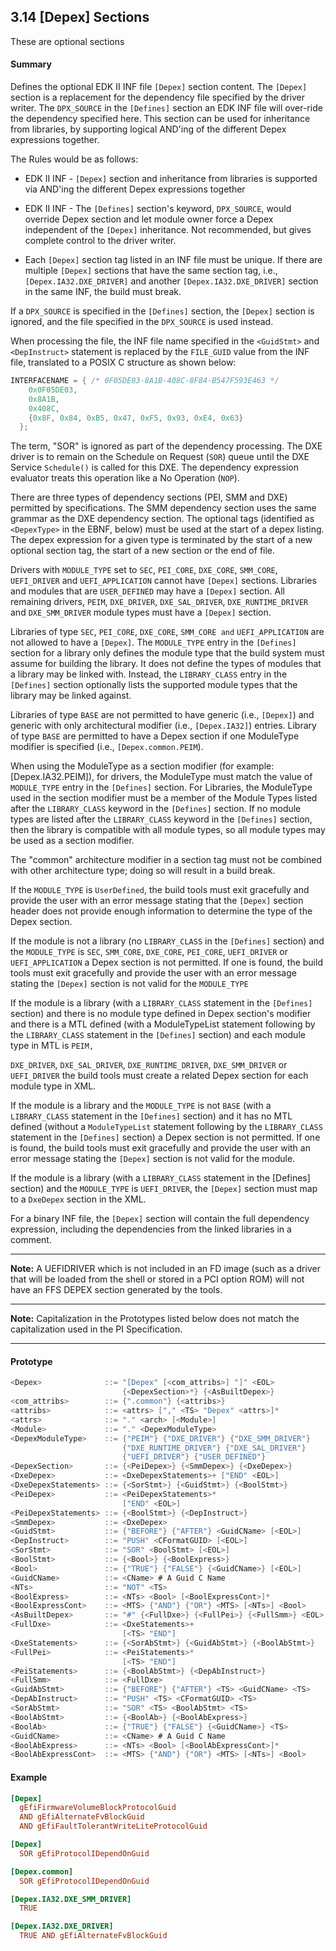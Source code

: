 <!--- @file
  3.14 [Depex] Sections

  Copyright (c) 2007-2017, Intel Corporation. All rights reserved.<BR>

  Redistribution and use in source (original document form) and 'compiled'
  forms (converted to PDF, epub, HTML and other formats) with or without
  modification, are permitted provided that the following conditions are met:

  1) Redistributions of source code (original document form) must retain the
     above copyright notice, this list of conditions and the following
     disclaimer as the first lines of this file unmodified.

  2) Redistributions in compiled form (transformed to other DTDs, converted to
     PDF, epub, HTML and other formats) must reproduce the above copyright
     notice, this list of conditions and the following disclaimer in the
     documentation and/or other materials provided with the distribution.

  THIS DOCUMENTATION IS PROVIDED BY TIANOCORE PROJECT "AS IS" AND ANY EXPRESS OR
  IMPLIED WARRANTIES, INCLUDING, BUT NOT LIMITED TO, THE IMPLIED WARRANTIES OF
  MERCHANTABILITY AND FITNESS FOR A PARTICULAR PURPOSE ARE DISCLAIMED. IN NO
  EVENT SHALL TIANOCORE PROJECT  BE LIABLE FOR ANY DIRECT, INDIRECT, INCIDENTAL,
  SPECIAL, EXEMPLARY, OR CONSEQUENTIAL DAMAGES (INCLUDING, BUT NOT LIMITED TO,
  PROCUREMENT OF SUBSTITUTE GOODS OR SERVICES; LOSS OF USE, DATA, OR PROFITS;
  OR BUSINESS INTERRUPTION) HOWEVER CAUSED AND ON ANY THEORY OF LIABILITY,
  WHETHER IN CONTRACT, STRICT LIABILITY, OR TORT (INCLUDING NEGLIGENCE OR
  OTHERWISE) ARISING IN ANY WAY OUT OF THE USE OF THIS DOCUMENTATION, EVEN IF
  ADVISED OF THE POSSIBILITY OF SUCH DAMAGE.

-->

## 3.14 [Depex] Sections

These are optional sections

#### Summary

Defines the optional EDK II INF file `[Depex]` section content. The `[Depex]`
section is a replacement for the dependency file specified by the driver
writer. The `DPX_SOURCE` in the `[Defines]` section an EDK INF file will
over-ride the dependency specified here. This section can be used for
inheritance from libraries, by supporting logical AND'ing of the different
Depex expressions together.

The Rules would be as follows:

* EDK II INF - `[Depex]` section and inheritance from libraries is supported
  via AND'ing the different Depex expressions together

* EDK II INF - The `[Defines]` section's keyword, `DPX_SOURCE`, would override
  Depex section and let module owner force a Depex independent of the `[Depex]`
  inheritance. Not recommended, but gives complete control to the driver writer.

* Each `[Depex]` section tag listed in an INF file must be unique. If there are
  multiple `[Depex]` sections that have the same section tag, i.e.,
  `[Depex.IA32.DXE_DRIVER]` and another `[Depex.IA32.DXE_DRIVER]` section in the
  same INF, the build must break.

If a `DPX_SOURCE` is specified in the `[Defines]` section, the `[Depex]`
section is ignored, and the file specified in the `DPX_SOURCE` is used instead.

When processing the file, the INF file name specified in the `<GuidStmt>` and
`<DepInstruct>` statement is replaced by the `FILE_GUID` value from the INF
file, translated to a POSIX C structure as shown below:

```c
INTERFACENAME = { /* 0F05DE03-8A1B-408C-8F84-B547F593E463 */
    0x0F05DE03,
    0x8A1B,
    0x408C,
    {0x8F, 0x84, 0xB5, 0x47, 0xF5, 0x93, 0xE4, 0x63}
  };
```

The term, "SOR" is ignored as part of the dependency processing. The DXE
driver is to remain on the Schedule on Request (`SOR`) queue until the DXE
Service `Schedule()` is called for this DXE. The dependency expression
evaluator treats this operation like a No Operation (`NOP`).

There are three types of dependency sections (PEI, SMM and DXE) permitted by
specifications. The SMM dependency section uses the same grammar as the DXE
dependency section. The optional tags (identified as `<DepexType>` in the EBNF,
below) must be used at the start of a depex listing. The depex expression for a
given type is terminated by the start of a new optional section tag, the start
of a new section or the end of file.

Drivers with `MODULE_TYPE` set to `SEC`, `PEI_CORE`, `DXE_CORE`, `SMM_CORE`,
`UEFI_DRIVER` and `UEFI_APPLICATION` cannot have `[Depex]` sections. Libraries
and modules that are `USER_DEFINED` may have a `[Depex]` section. All remaining
drivers, `PEIM`, `DXE_DRIVER`, `DXE_SAL_DRIVER`, `DXE_RUNTIME_DRIVER` and
`DXE_SMM_DRIVER` module types must have a `[Depex]` section.

Libraries of type `SEC`, `PEI_CORE`, `DXE_CORE`, `SMM_CORE and`
`UEFI_APPLICATION` are not allowed to have a `[Depex]`. The `MODULE_TYPE` entry
in the `[Defines]` section for a library only defines the module type that the
build system must assume for building the library. It does not define the types
of modules that a library may be linked with. Instead, the `LIBRARY_CLASS`
entry in the `[Defines]` section optionally lists the supported module types
that the library may be linked against.

Libraries of type `BASE` are not permitted to have generic (i.e., `[Depex]`) and
generic with only architectural modifier (i.e., `[Depex.IA32]`) entries. Library
of type `BASE` are permitted to have a Depex section if one ModuleType modifier
is specified (i.e., `[Depex.common.PEIM`).

When using the ModuleType as a section modifier (for example:
[Depex.IA32.PEIM]), for drivers, the ModuleType must match the value of
`MODULE_TYPE` entry in the `[Defines]` section. For Libraries, the ModuleType
used in the section modifier must be a member of the Module Types listed after
the `LIBRARY_CLASS` keyword in the `[Defines]` section. If no module types are
listed after the `LIBRARY_CLASS` keyword in the `[Defines]` section, then the
library is compatible with all module types, so all module types may be used as
a section modifier.

The "common" architecture modifier in a section tag must not be combined with
other architecture type; doing so will result in a build break.

If the `MODULE_TYPE` is `UserDefined`, the build tools must exit gracefully and
provide the user with an error message stating that the `[Depex]` section
header does not provide enough information to determine the type of the Depex
section.

If the module is not a library (no `LIBRARY_CLASS` in the `[Defines]` section)
and the `MODULE_TYPE` is `SEC`, `SMM_CORE`, `DXE_CORE`, `PEI_CORE`,
`UEFI_DRIVER` or `UEFI_APPLICATION` a Depex section is not permitted. If one is
found, the build tools must exit gracefully and provide the user with an error
message stating the `[Depex]` section is not valid for the `MODULE_TYPE`

If the module is a library (with a `LIBRARY_CLASS` statement in the `[Defines]`
section) and there is no module type defined in Depex section's modifier and
there is a MTL defined (with a ModuleTypeList statement following by the
`LIBRARY_CLASS` statement in the `[Defines]` section) and each module type in
MTL is `PEIM,`

`DXE_DRIVER`, `DXE_SAL_DRIVER`, `DXE_RUNTIME_DRIVER`, `DXE_SMM_DRIVER` or
`UEFI_DRIVER` the build tools must create a related Depex section for each
module type in XML.

If the module is a library and the `MODULE_TYPE` is not `BASE` (with a
`LIBRARY_CLASS` statement in the `[Defines]` section) and it has no MTL defined
(without a `ModuleTypeList` statement following by the `LIBRARY_CLASS`
statement in the `[Defines]` section) a Depex section is not permitted. If one
is found, the build tools must exit gracefully and provide the user with an
error message stating the `[Depex]` section is not valid for the module.

If the module is a library (with a `LIBRARY_CLASS` statement in the [Defines]
section) and the `MODULE_TYPE` is `UEFI_DRIVER`, the `[Depex]` section must map
to a `DxeDepex` section in the XML.

For a binary INF file, the `[Depex]` section will contain the full dependency
expression, including the dependencies from the linked libraries in a comment.

**********
**Note:** A UEFIDRIVER which is not included in an FD image (such as a driver
that will be loaded from the shell or stored in a PCI option ROM) will not have
an FFS DEPEX section generated by the tools.
**********
**Note:** Capitalization in the Prototypes listed below does not match the
capitalization used in the PI Specification.
**********

#### Prototype

```c
<Depex>              ::= "[Depex" [<com_attribs>] "]" <EOL>
                         {<DepexSection>*} {<AsBuiltDepex>}
<com_attribs>        ::= {".common"} {<attribs>}
<attribs>            ::= <attrs> ["," <TS> "Depex" <attrs>]*
<attrs>              ::= "." <arch> [<Module>]
<Module>             ::= "." <DepexModuleType>
<DepexModuleType>    ::= {"PEIM"} {"DXE_DRIVER"} {"DXE_SMM_DRIVER"}
                         {"DXE_RUNTIME_DRIVER"} {"DXE_SAL_DRIVER"}
                         {"UEFI_DRIVER"} {"USER_DEFINED"}
<DepexSection>       ::= {<PeiDepex>} {<SmmDepex>} {<DxeDepex>}
<DxeDepex>           ::= <DxeDepexStatements>+ ["END" <EOL>]
<DxeDepexStatements> ::= {<SorStmt>} {<GuidStmt>} {<BoolStmt>}
<PeiDepex>           ::= <PeiDepexStatements>*
                         ["END" <EOL>]
<PeiDepexStatements> ::= {<BoolStmt>} {<DepInstruct>}
<SmmDepex>           ::= <DxeDepex>
<GuidStmt>           ::= {"BEFORE"} {"AFTER"} <GuidCName> [<EOL>]
<DepInstruct>        ::= "PUSH" <CFormatGUID> [<EOL>]
<SorStmt>            ::= "SOR" <BoolStmt> [<EOL>]
<BoolStmt>           ::= {<Bool>} {<BoolExpress>}
<Bool>               ::= {"TRUE"} {"FALSE"} {<GuidCName>} [<EOL>]
<GuidCName>          ::= <CName> # A Guid C Name
<NTs>                ::= "NOT" <TS>
<BoolExpress>        ::= <NTs> <Bool> [<BoolExpressCont>]*
<BoolExpressCont>    ::= <MTS> {"AND"} {"OR"} <MTS> [<NTs>] <Bool>
<AsBuiltDepex>       ::= "#" {<FullDxe>} {<FullPei>} {<FullSmm>} <EOL>
<FullDxe>            ::= <DxeStatements>+
                         [<TS> "END"]
<DxeStatements>      ::= {<SorAbStmt>} {<GuidAbStmt>} {<BoolAbStmt>}
<FullPei>            ::= <PeiStatements>*
                         [<TS> "END"]
<PeiStatements>      ::= {<BoolAbStmt>} {<DepAbInstruct>}
<FullSmm>            ::= <FullDxe>
<GuidAbStmt>         ::= {"BEFORE"} {"AFTER"} <TS> <GuidCName> <TS>
<DepAbInstruct>      ::= "PUSH" <TS> <CFormatGUID> <TS>
<SorAbStmt>          ::= "SOR" <TS> <BoolAbStmt> <TS>
<BoolAbStmt>         ::= {<BoolAb>} {<BoolAbExpress>}
<BoolAb>             ::= {"TRUE"} {"FALSE"} {<GuidCName>} <TS>
<GuidCName>          ::= <CName> # A Guid C Name
<BoolAbExpress>      ::= <NTs> <Bool> [<BoolAbExpressCont>]*
<BoolAbExpressCont>  ::= <MTS> {"AND"} {"OR"} <MTS> [<NTs>] <Bool>
```

#### Example

```ini
[Depex]
  gEfiFirmwareVolumeBlockProtocolGuid
  AND gEfiAlternateFvBlockGuid
  AND gEfiFaultTolerantWriteLiteProtocolGuid

[Depex]
  SOR gEfiProtocolIDependOnGuid

[Depex.common]
  SOR gEfiProtocolIDependOnGuid

[Depex.IA32.DXE_SMM_DRIVER]
  TRUE

[Depex.IA32.DXE_DRIVER]
  TRUE AND gEfiAlternateFvBlockGuid
```
